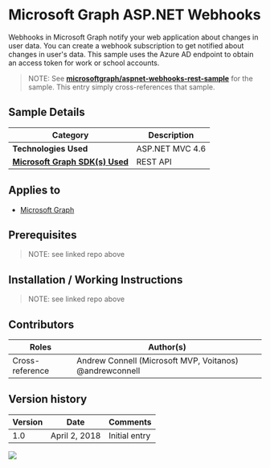 # Microsoft Graph ASP.NET Webhooks

Webhooks in Microsoft Graph notify your web application about changes in user data. You can create a webhook subscription to get notified about changes in user's data. This sample uses the Azure AD endpoint to obtain an access token for work or school accounts.

> NOTE: See **[microsoftgraph/aspnet-webhooks-rest-sample](https://github.com/microsoftgraph/aspnet-webhooks-rest-sample)** for the sample. This entry simply cross-references that sample.

## Sample Details

|               Category               |   Description   |
| ------------------------------------ | --------------- |
| **Technologies Used**                | ASP.NET MVC 4.6 |
| **[Microsoft Graph SDK(s) Used][1]** | REST API        |

## Applies to

* [Microsoft Graph](https://developer.microsoft.com/en-us/graph)

## Prerequisites

> NOTE: see linked repo above

## Installation / Working Instructions

> NOTE: see linked repo above

## Contributors

|      Roles      |                        Author(s)                        |
| --------------- | ------------------------------------------------------- |
| Cross-reference | Andrew Connell (Microsoft MVP, Voitanos) @andrewconnell |

## Version history

| Version |     Date      |   Comments    |
| ------- | ------------- | ------------- |
| 1.0     | April 2, 2018 | Initial entry |

[1]: https://developer.microsoft.com/en-us/graph/code-samples-and-sdks

![](https://telemetry.sharepointpnp.com/msgraph-community-samples/samples/aspnet-webhooks-rest)